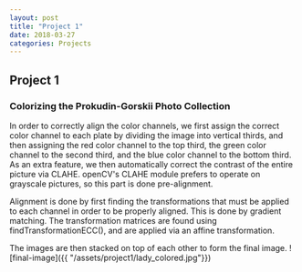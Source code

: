 ```yaml
---
layout: post
title: "Project 1"
date: 2018-03-27
categories: Projects
---
```

Project 1 
---
### Colorizing the Prokudin-Gorskii Photo Collection ###

In order to correctly align the color channels, we first assign the correct color channel to each plate by dividing the image into vertical thirds, and then assigning the red color channel to the top third, the green color channel to the second third, and the blue color channel to the bottom third.
As an extra feature, we then automatically correct the contrast of the entire picture via CLAHE. openCV's CLAHE module prefers to operate on grayscale pictures, so this part is done pre-alignment.

Alignment is done by first finding the transformations that must be applied to each channel in order to be 
properly aligned. This is done by gradient matching. The transformation matrices are found using 
findTransformationECC(), and are applied via an affine transformation.

			
The images are then stacked on top of each other to form the final image. 
![final-image]({{ "/assets/project1/lady_colored.jpg"}})






